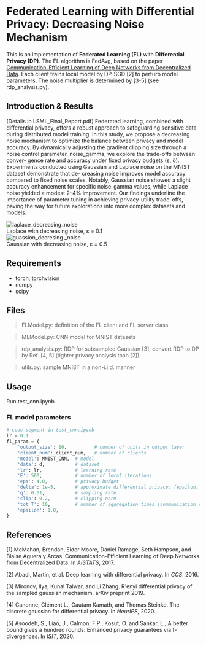 # Federated Learning with Differential Privacy: Decreasing Noise Mechanism

This is an implementation of **Federated Learning (FL)** with **Differential Privacy (DP)**. The FL algorithm is FedAvg, based on the paper [Communication-Efficient Learning of Deep Networks from Decentralized Data](https://arxiv.org/abs/1602.05629). Each client trains local model by DP-SGD [2] to perturb model parameters. The noise multiplier is determined by [3-5] (see rdp_analysis.py). 

## Introduction & Results
(Details in LSML_Final_Report.pdf)
Federated learning, combined with differential privacy, offers a robust approach to safeguarding sensitive data during distributed model training. In this study, we propose a decreasing noise mechanism to optimize the balance between privacy and model accuracy. By dynamically adjusting the gradient clipping size through a noise control parameter, noise_gamma, we explore the trade-offs between conver- gence rate and accuracy under fixed privacy budgets (ε, δ). Experiments conducted using Gaussian and Laplace noise on the MNIST dataset demonstrate that de- creasing noise improves model accuracy compared to fixed noise scales. Notably, Gaussian noise showed a slight accuracy enhancement for specific noise_gamma values, while Laplace noise yielded a modest 2–4% improvement. Our findings underline the importance of parameter tuning in achieving privacy-utility trade-offs, paving the way for future explorations into more complex datasets and models.

![laplace_decreasing_noise](https://github.com/user-attachments/assets/b2d2403e-ef0a-465c-a069-4acd537c4ef8)  
Laplace with decreasing noise, ε = 0.1  
![guassion_decresing _noise](https://github.com/user-attachments/assets/ed192cca-8e26-4e06-ae61-f37e06ecafcb)  
Gaussian with decreasing noise, ε = 0.5  


## Requirements
- torch, torchvision
- numpy
- scipy

## Files
> FLModel.py: definition of the FL client and FL server class

> MLModel.py: CNN model for MNIST datasets

> rdp_analysis.py: RDP for subsampled Gaussian [3], convert RDP to DP by Ref. [4, 5] (tighter privacy analysis than [2]).

> utils.py: sample MNIST in a non-i.i.d. manner

## Usage
Run test_cnn.ipynb

### FL model parameters
```python
# code segment in test_cnn.ipynb
lr = 0.1
fl_param = {
    'output_size': 10,          # number of units in output layer
    'client_num': client_num,   # number of clients
    'model': MNIST_CNN,  # model
    'data': d,           # dataset
    'lr': lr,            # learning rate
    'E': 500,            # number of local iterations
    'eps': 4.0,          # privacy budget
    'delta': 1e-5,       # approximate differential privacy: (epsilon, delta)-DP
    'q': 0.01,           # sampling rate
    'clip': 0.2,         # clipping norm
    'tot_T': 10,         # number of aggregation times (communication rounds)
    'epsilon': 1.0,
}
```


## References
[1] McMahan, Brendan, Eider Moore, Daniel Ramage, Seth Hampson, and Blaise Aguera y Arcas. Communication-Efficient Learning of Deep Networks from Decentralized Data. In *AISTATS*, 2017.

[2] Abadi, Martin, et al. Deep learning with differential privacy. In *CCS*. 2016.

[3] Mironov, Ilya, Kunal Talwar, and Li Zhang. R\'enyi differential privacy of the sampled gaussian mechanism. arXiv preprint 2019.

[4] Canonne, Clément L., Gautam Kamath, and Thomas Steinke. The discrete gaussian for differential privacy. In *NeurIPS*, 2020.

[5] Asoodeh, S., Liao, J., Calmon, F.P., Kosut, O. and Sankar, L., A better bound gives a hundred rounds: Enhanced privacy guarantees via f-divergences. In *ISIT*, 2020.
